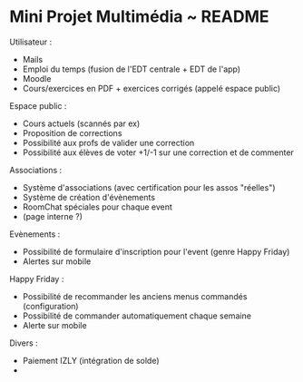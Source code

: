 # Mini Projet Multimédia ~ README


Utilisateur :

- Mails
- Emploi du temps (fusion de l'EDT centrale + EDT de l'app)
- Moodle
- Cours/exercices en PDF + exercices corrigés (appelé espace public)

Espace public :

- Cours actuels (scannés par ex)
- Proposition de corrections
- Possibilité aux profs de valider une correction
- Possibilité aux élèves de voter +1/-1 sur une correction et de commenter

Associations :

- Système d'associations (avec certification pour les assos "réelles")
- Système de création d'évènements
- RoomChat spéciales pour chaque event
- (page interne ?)

Evènements :

- Possibilité de formulaire d'inscription pour l'event (genre Happy Friday)
- Alertes sur mobile

Happy Friday :

- Possibilité de recommander les anciens menus commandés (configuration)
- Possibilité de commander automatiquement chaque semaine
- Alerte sur mobile

Divers :

- Paiement IZLY (intégration de solde)
- 
